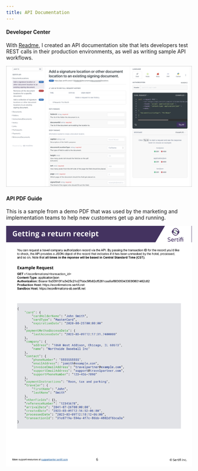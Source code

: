 ```yaml
---
title: API Documentation
---
```


#### Developer Center

With <a href="http://readme.com" target="_blank">Readme</a>, I created an API documentation site that lets developers test REST calls in their production environments, as well as writing sample API workflows.

![The Sertifi REST API Readme](../assets/readme.png)

#### API PDF Guide

This is a sample from a demo PDF that was used by the marketing and implementation teams to help new customers get up and running.

![A sample of a JSON API response documentation.](../assets/api-guide-new.jpg)